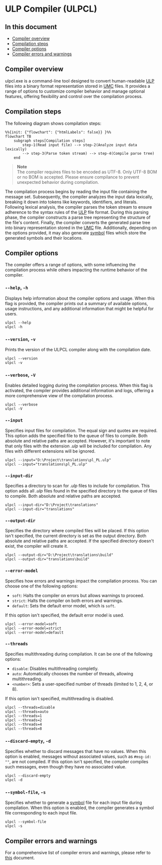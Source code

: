 # ULP Compiler (ULPCL)

## In this document
* [Compiler overview](#compiler-overview)
* [Compilation steps](#compilation-steps)
* [Compiler options](#compiler-options)
* [Compiler errors and warnings](#compiler-errors-and-warnings)

## Compiler overview

ulpcl.exe is a command-line tool designed to convert human-readable [ULP](ulp.md) files into a binary format representation stored in [UMC](umc.md) files. It provides a range of options to customize compiler behavior and manage optional features, offering flexibility and control over the compilation process.

## Compilation steps

The following diagram shows compilation steps:

```mermaid
%%{init: {"flowchart": {"htmlLabels": false}} }%%
flowchart TB
    subgraph steps[Compilation steps]
        step-1(Read input file) --> step-2(Analyze input data lexically)
        --> step-3(Parse token stream) --> step-4(Compile parse tree) 
    end
```

> **Note** <br>
> The compiler requires files to be encoded as UTF-8. Only UTF-8 BOM or no BOM is accepted.
> Please ensure compilance to prevent unexpected behavior during compilation.

The compilation process begins by reading the input file containing the message set. Subsequently, the compiler analyzes the input data lexically, breaking it down into tokens like keywords, identifiers, and literals. Following lexical analysis, the compiler parses the token stream to ensure adherence to the syntax rules of the [ULP](ulp.md) file format. During this parsing phase, the compiler constructs a parse tree representing the structure of the file's content. Finally, the compiler converts the generated parse tree into binary representation stored in the [UMC](umc.md) file. Additionally, depending on the options provided, it may also generate [symbol](sym.md) files which store the generated symbols and their locations. 

## Compiler options

The compiler offers a range of options, with some influencing the compilation process while others impacting the runtime behavior of the compiler.

### `--help`, `-h`

Displays help information about the compiler options and usage. When this flag is provided, the compiler prints out a summary of available options, usage instructions, and any additional information that might be helpful for users.

```
ulpcl --help
ulpcl -h
```

### `--version`, `-v`

Prints the version of the ULPCL compiler along with the compilation date.

```
ulpcl --version
ulpcl -v
```

### `--verbose`, `-V`

Enables detailed logging during the compilation process. When this flag is activated, the compiler provides additional information and logs, offering a more comprehensive view of the compilation process.

```
ulpcl --verbose
ulpcl -V
```

### `--input`

Specifies input files for compilation. The equal sign and quotes are required. This option adds the specified file to the queue of files to compile. Both absolute and relative paths are accepted. However, it's important to note that only files with the extension *.ulp* will be included for compilation. Any files with different extensions will be ignored.

```
ulpcl --input="D:\Project\translations\pl_PL.ulp"
ulpcl --input="translations\pl_PL.ulp"
```

### `--input-dir`

Specifies a directory to scan for *.ulp* files to include for compilation. This option adds all *.ulp* files found in the specified directory to the queue of files to compile. Both absolute and relative paths are accepted.

```
ulpcl --input-dir="D:\Project\translations"
ulpcl --input-dir="translations"
```

### `--output-dir`

Specifies the directory where compiled files will be placed. If this option isn't specified, the current directory is set as the output directory. Both absolute and relative paths are accepted. If the specified directory doesn't exist, the compiler will create it.

```
ulpcl --output-dir="D:\Project\translations\build"
ulpcl --output-dir="translations\build"
```

### `--error-model`

Specifies how errors and warnings impact the compilation process. You can choose one of the following options:
- `soft`: Halts the compiler on errors but allows warnings to proceed.
- `strict`: Halts the compiler on both errors and warnings.
- `default`: Sets the default error model, which is `soft`.

If this option isn't specified, the default error model is used.

```
ulpcl --error-model=soft
ulpcl --error-model=strict
ulpcl --error-model=default
```

### `--threads`

Specifies multithreading during compilation. It can be one of the following options:
- `disable`: Disables multithreading completly.
- `auto`: Automatically chooses the number of threads, allowing multithreading.
- `<number>`: Sets a user-specified number of threads (limited to 1, 2, 4, or 8).

If this option isn't specified, multithreading is disabled.

```
ulpcl --threads=disable
ulpcl --threads=auto
ulpcl --threads=1
ulpcl --threads=2
ulpcl --threads=4
ulpcl --threads=8
```

### `--discard-empty`, `-d`

Specifies whether to discard messages that have no values. When this option is enabled, messages without associated values, such as `#msg-id: ""`, are not compiled. If this option isn't specified, the compiler compiles such messages, even though they have no associated value.

```
ulpcl --discard-empty
ulpcl -d
```

### `--symbol-file`, `-s`

Specifies whether to generate a [symbol](sym.md) file for each input file during compilation. When this option is enabled, the compiler generates a symbol file corresponding to each input file.

```
ulpcl --symbol-file
ulpcl -s
```

## Compiler errors and warnings

For a comprehensive list of compiler errors and warnings, please refer to [this](cl_err_wrn.md) document.